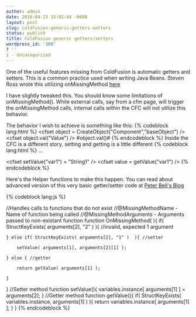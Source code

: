 ```yaml
---
author: admin
date: 2010-04-23 15:02:44 -0600
layout: post
slug: coldfusion-generic-getters-setters
status: publish
title: ColdFusion generic getters/setters
wordpress_id: '109'
? ''
: - Uncategorized
---
```


One of the useful features missing from ColdFusion is automatic getters and setters.  This is a common practice used when writing Java Beans.  Steven Ross wrote this utilizing onMissingMethod <a href="http://blog.stevensross.com/2008/7/16/using-missing-method-to-do-automatic-getters-and-setters">here</a>

I have slightly tweaked this.  You should know some limitations of onMissingMethod().  While external calls, say from a cfm page, will trigger the onMissingMethod calls, internal calls within the CFC will not utilize this behavior.

The behavior I wish to achieve is something like this:
{% codeblock lang:html %}
  <cfset object = CreateObject("Component","baseObject") />
  <cfset object.val("Value") />
  <cfoutput>#object.val()#</cfoutput> <!--- Value --->
{% endcodeblock %}
Inside the CFC is a different story, setting and getting is a little different
{% codeblock lang:html %}
...
<cffunction name="GenericFunction">
  <!--- Set some variables --->
  <cfset setValue("var1") = "String1" />
  <cfset value = getValue("var1") /> <!--- Value now set to "String1" --->
</cffunction>
{% endcodeblock %}

Here's the Helper functions to make this happen.  You can read about advanced version of this very basic getter/setter code at <a href="http://www.pbell.com/index.cfm/2008/4/8/Generic-Getters">Peter Bell's Blog</a>

{% codeblock lang:js %}
<!---
    Author: Drew Wells http://drewwells.net/blog/2010/04/23/coldfusion-generic-getters-setters/
--->

//Handles calls to functions that do not exist
//@MissingMethodName - Name of function being called
//@MissingMethodArguments - Arguments passed to non-existant function
function OnMissingMethod( ){
	if( StructKeyExists( arguments[2], "2" ) ){ //invalid, expected 1 argument

	} else if( StructKeyExists( arguments[2], "1" )  ){ //setter

		setValue( arguments[1], arguments[2][1] );

	} else { //getter

		return getValue( arguments[1] );

	}
}
//Setter method
function setValue(){
	variables.instance[ arguments[1] ] = arguments[2];
}
//Getter method
function getValue(){
	if( StructKeyExists( variables.instance, arguments[1] ) ){
		return variables.instance[ arguments[1] ];
	}
}
{% endcodeblock %}
